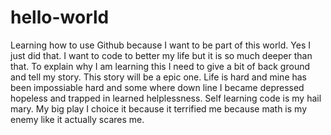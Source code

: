# hello-world
Learning how to use Github because I want to be part of this world. Yes I just did that. I want to code to better my life but it is so much deeper than that. To explain why I am learning this I need to give a bit of back ground and tell my story. This story will be a epic one. Life is hard and mine has been impossiable hard and some where down line I became depressed hopeless and trapped in learned helplessness. Self learning code is my hail mary. My big play I choice it because it terrified me because math is my enemy like it actually scares me. 
